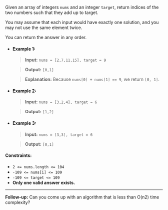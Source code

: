 Given an array of integers `nums` and an integer `target`, return indices of the two numbers such that they add up to target.

You may assume that each input would have exactly one solution, and you may not use the same element twice.

You can return the answer in any order.
 

- #### **Example 1:**
    > **Input:** `nums = [2,7,11,15], target = 9`

    > **Output:** `[0,1]`

    > **Explanation:** Because `nums[0] + nums[1] == 9`, we return `[0, 1]`.

- #### **Example 2:**
    > **Input:** `nums = [3,2,4], target = 6`

    > **Output:** `[1,2]`

- #### **Example 3:**
    > **Input:** `nums = [3,3], target = 6`

    > **Output:** `[0,1]`
 

#### **Constraints:**

- `2 <= nums.length <= 104`
- `-109 <= nums[i] <= 109`
- `-109 <= target <= 109`
- **Only one valid answer exists.**

---

**Follow-up:** Can you come up with an algorithm that is less than O(n2) time complexity?